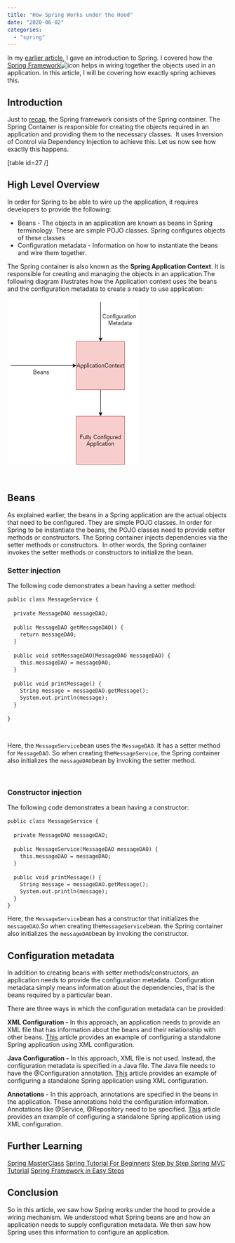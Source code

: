 ```yaml
---
title: "How Spring Works under the Hood"
date: "2020-06-02"
categories: 
  - "spring"
---
```


In my [earlier article](https://learnjava.co.in/spring-framework-what-and-why/), I gave an introduction to Spring. I covered how the [Spring Framework](https://click.linksynergy.com/deeplink?id=MnzIZAZNE5Y&mid=39197&murl=https%3A%2F%2Fwww.udemy.com%2Fcourse%2Fspring-tutorial-for-beginners%2F)![icon](https://ad.linksynergy.com/fs-bin/show?id=MnzIZAZNE5Y&bids=507388.1&type=10) helps in wiring together the objects used in an application. In this article, I will be covering how exactly spring achieves this.

## Introduction

Just to [recap](https://learnjava.co.in/spring-framework-what-and-why/), the Spring framework consists of the Spring container. The Spring Container is responsible for creating the objects required in an application and providing them to the necessary classes.  It uses Inversion of Control via Dependency Injection to achieve this. Let us now see how exactly this happens.

\[table id=27 /\]

## High Level Overview

In order for Spring to be able to wire up the application, it requires developers to provide the following:

- Beans - The objects in an application are known as beans in Spring terminology. These are simple POJO classes. Spring configures objects of these classes
- Configuration metadata - Information on how to instantiate the beans and wire them together.

The Spring container is also known as the **Spring Application Context**. It is responsible for creating and managing the objects in an application.The following diagram illustrates how the Application context uses the beans and the configuration metadata to create a ready to use application:

[![How Spring works under the hood](images/Spring.png)](https://learnjava.co.in/wp-content/uploads/2020/03/Spring.png)

 

## Beans

As explained earlier, the beans in a Spring application are the actual objects that need to be configured. They are simple POJO classes. In order for Spring to be instantiate the beans, the POJO classes need to provide setter methods or constructors. The Spring container injects dependencies via the setter methods or constructors.  In other words, the Spring container invokes the setter methods or constructors to initialize the bean.

### **Setter injection**

The following code demonstrates a bean having a setter method:

```
public class MessageService {
  
  private MessageDAO messageDAO;

  public MessageDAO getMessageDAO() {
    return messageDAO;
  }

  public void setMessageDAO(MessageDAO messageDAO) {
    this.messageDAO = messageDAO;
  }
  
  public void printMessage() {
    String message = messageDAO.getMessage();
    System.out.println(message);
  }

}
```

 

Here, the `MessageService`bean uses the `MessageDAO`. It has a setter method for `MessageDAO`. So when creating the`MessageService`, the Spring container also initializes the `messageDAO`bean by invoking the setter method.

 

### **Constructor injection**

The following code demonstrates a bean having a constructor:

```
public class MessageService {
  
  private MessageDAO messageDAO;
  
  public MessageService(MessageDAO messageDAO) {
    this.messageDAO = messageDAO;
  }

  public void printMessage() {
    String message = messageDAO.getMessage();
    System.out.println(message);
  }
}
```

Here, the `MessageService`bean has a constructor that initializes the `messageDAO`.So when creating the`MessageService`bean. the Spring container also initializes the `messageDAO`bean by invoking the constructor.

## Configuration metadata

In addition to creating beans with setter methods/constructors, an application needs to provide the configuration metadata.  Configuration metadata simply means information about the dependencies, that is the beans required by a particular bean.

There are three ways in which the configuration metadata can be provided:

**XML Configuration -** In this approach, an application needs to provide an XML file that has information about the beans and their relationship with other beans. [This](https://learnjava.co.in/spring-xml-configuration-example/) article provides an example of configuring a standalone Spring application using XML configuration.

**Java Configuration -** In this approach, XML file is not used. Instead, the configuration metadata is specified in a Java file. The Java file needs to have the @Configuration annotation. [This](https://learnjava.co.in/spring-java-configuration-example/) article provides an example of configuring a standalone Spring application using XML configuration.

**Annotations** - In this approach, annotations are specified in the beans in the application. These annotations hold the configuration information. Annotations like @Service, @Repository need to be specified. [This](https://learnjava.co.in/spring-annotation-configuration-example/) article provides an example of configuring a standalone Spring application using XML configuration.

## Further Learning

[Spring MasterClass](https://click.linksynergy.com/deeplink?id=MnzIZAZNE5Y&mid=39197&murl=https%3A%2F%2Fwww.udemy.com%2Fcourse%2Fjava-spring-framework-masterclass%2F) [Spring Tutorial For Beginners](https://click.linksynergy.com/deeplink?id=MnzIZAZNE5Y&mid=39197&murl=https%3A%2F%2Fwww.udemy.com%2Fcourse%2Fspring-tutorial-for-beginners%2F) [Step by Step Spring MVC Tutorial](https://click.linksynergy.com/deeplink?id=MnzIZAZNE5Y&mid=39197&murl=https%3A%2F%2Fwww.udemy.com%2Fcourse%2Fspring-mvc-tutorial-for-beginners-step-by-step%2F) [Spring Framework in Easy Steps](https://click.linksynergy.com/deeplink?id=MnzIZAZNE5Y&mid=39197&murl=https%3A%2F%2Fwww.udemy.com%2Fcourse%2Fspringframeworkineasysteps%2F)

## Conclusion

So in this article, we saw how Spring works under the hood to provide a wiring mechanism. We understood what Spring beans are and how an application needs to supply configuration metadata. We then saw how Spring uses this information to configure an application.
